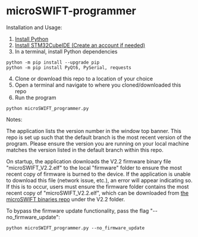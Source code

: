 # microSWIFT-programmer

Installation and Usage:

1) [Install Python](https://www.python.org/downloads/)
2) [Install STM32CubeIDE (Create an account if needed)](https://www.st.com/en/development-tools/stm32cubeprog.html)
3) In a terminal, install Python dependencies
```shell
python -m pip install --upgrade pip
python -m pip install PyQt6, PySerial, requests
```
4) Clone or download this repo to a location of your choice
5) Open a terminal and navigate to where you cloned/downloaded this repo
6) Run the program
```shell
python microSWIFT_programmer.py
```

Notes:

The application lists the version number in the window top banner. This repo is set up such that the default branch is the most recent version of the program. Please ensure the version you are running on your local machine matches the version listed in the default branch within this repo.

On startup, the application downloads the V2.2 firmware binary file "microSWIFT_V2.2.elf" to the local "firmware" folder to ensure the most recent copy of firmware is burned to the device. If the application is unable to download this file (network issue, etc.), an error will appear indicating so. If this is to occur, users must ensure the firmware folder contains the most recent copy of "microSWIFT_V2.2.elf", which can be downloaded from [the microSWIFT binaries repo](https://github.com/SASlabgroup/microSWIFT-V2-Binaries/tree/main) under the V2.2 folder. 

To bypass the firmware update functionality, pass the flag "--no_firmware_update":
```shell
python microSWIFT_programmer.py --no_firmware_update
```
